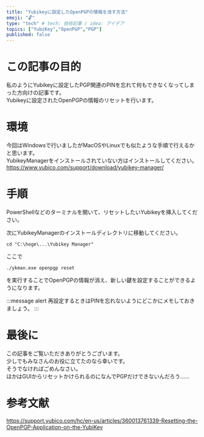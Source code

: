 ```yaml
---
title: "Yubikeyに設定したOpenPGPの情報を消す方法"
emoji: "🔓"
type: "tech" # tech: 技術記事 / idea: アイデア
topics: ["YubiKey","OpenPGP","PGP"]
published: false
---
```

# この記事の目的
私のようにYubikeyに設定したPGP関連のPINを忘れて何もできなくなってしまった方向けの記事です。  
Yubikeyに設定されたOpenPGPの情報のリセットを行います。  

# 環境
今回はWindowsで行いましたがMacOSやLinuxでも似たような手順で行えるかと思います。  
YubikeyManagerをインストールされていない方はインストールしてください。  
https://www.yubico.com/support/download/yubikey-manager/

# 手順
PowerShellなどのターミナルを開いて、リセットしたいYubikeyを挿入してください。  

次にYubikeyManagerのインストールディレクトリに移動してください。  
```
cd "C:\hoge\...\Yubikey Manager"
```
ここで
```
./ykman.exe openpgp reset
```
を実行することでOpenPGPの情報が消え、新しい鍵を設定することができるようになります。  

:::message alert
再設定するときはPINを忘れないようにどこかにメモしておきましょう。
:::
# 最後に
この記事をご覧いただきありがとうございます。  
少しでもみなさんのお役に立てたのなら幸いです。  
そうでなければごめんなさい。  
ほかはGUIからリセットかけられるのになんでPGPだけできないんだろう......

# 参考文献
https://support.yubico.com/hc/en-us/articles/360013761339-Resetting-the-OpenPGP-Application-on-the-YubiKey